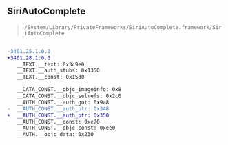 ## SiriAutoComplete

> `/System/Library/PrivateFrameworks/SiriAutoComplete.framework/SiriAutoComplete`

```diff

-3401.25.1.0.0
+3401.28.1.0.0
   __TEXT.__text: 0x3c9e0
   __TEXT.__auth_stubs: 0x1350
   __TEXT.__const: 0x15d0

   __DATA_CONST.__objc_imageinfo: 0x8
   __DATA_CONST.__objc_selrefs: 0x2c0
   __AUTH_CONST.__auth_got: 0x9a8
-  __AUTH_CONST.__auth_ptr: 0x348
+  __AUTH_CONST.__auth_ptr: 0x350
   __AUTH_CONST.__const: 0xe70
   __AUTH_CONST.__objc_const: 0xee0
   __AUTH.__objc_data: 0x230

```
